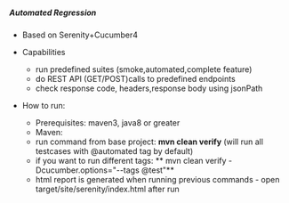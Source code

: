 ##### Automated Regression
- Based on Serenity+Cucumber4
- Capabilities
  - run predefined suites (smoke,automated,complete feature)
  - do REST API (GET/POST)calls to predefined endpoints
  - check response code, headers,response body using jsonPath
 
- How to run:
  - Prerequisites: maven3, java8 or greater
   - Maven:
    - run command from base project: **mvn clean verify** (will run all testcases with @automated tag by default)
    - if you want to run different tags: ** mvn clean verify -Dcucumber.options="--tags @test"**
    - html report is generated when running previous commands - open target/site/serenity/index.html after run